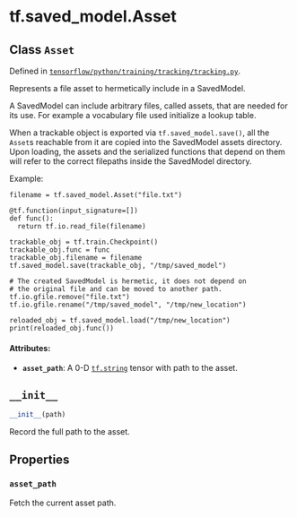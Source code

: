 <div itemscope itemtype="http://developers.google.com/ReferenceObject">
<meta itemprop="name" content="tf.saved_model.Asset" />
<meta itemprop="path" content="Stable" />
<meta itemprop="property" content="asset_path"/>
<meta itemprop="property" content="__init__"/>
</div>

# tf.saved_model.Asset

## Class `Asset`





Defined in [`tensorflow/python/training/tracking/tracking.py`](/code/stable/tensorflow/python/training/tracking/tracking.py).

Represents a file asset to hermetically include in a SavedModel.

A SavedModel can include arbitrary files, called assets, that are needed
for its use. For example a vocabulary file used initialize a lookup table.

When a trackable object is exported via `tf.saved_model.save()`, all the
`Asset`s reachable from it are copied into the SavedModel assets directory.
Upon loading, the assets and the serialized functions that depend on them
will refer to the correct filepaths inside the SavedModel directory.

Example:

```
filename = tf.saved_model.Asset("file.txt")

@tf.function(input_signature=[])
def func():
  return tf.io.read_file(filename)

trackable_obj = tf.train.Checkpoint()
trackable_obj.func = func
trackable_obj.filename = filename
tf.saved_model.save(trackable_obj, "/tmp/saved_model")

# The created SavedModel is hermetic, it does not depend on
# the original file and can be moved to another path.
tf.io.gfile.remove("file.txt")
tf.io.gfile.rename("/tmp/saved_model", "/tmp/new_location")

reloaded_obj = tf.saved_model.load("/tmp/new_location")
print(reloaded_obj.func())
```

#### Attributes:

* <b>`asset_path`</b>: A 0-D <a href="../../tf/dtypes.md#string"><code>tf.string</code></a> tensor with path to the asset.

<h2 id="__init__"><code>__init__</code></h2>

``` python
__init__(path)
```

Record the full path to the asset.



## Properties

<h3 id="asset_path"><code>asset_path</code></h3>

Fetch the current asset path.



